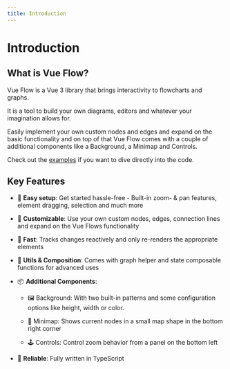 ```yaml
---
title: Introduction
---
```


# Introduction

## What is Vue Flow?

Vue Flow is a Vue 3 library that brings interactivity to flowcharts and graphs.

It is a tool to build your own diagrams, editors and whatever your imagination allows for.

Easily implement your own custom nodes and edges and expand on the basic functionality and on top of that Vue Flow comes
with a couple of additional components like a Background, a Minimap and Controls.

Check out the [examples](/examples/) if you want to dive directly into the code.

## Key Features

- 👶 __Easy setup__: Get started hassle-free - Built-in zoom- & pan features, element dragging, selection and much more

- 🎨 __Customizable__: Use your own custom nodes, edges, connection lines and expand on the Vue Flows functionality

- 🚀 __Fast__: Tracks changes reactively and only re-renders the appropriate elements

- 🧲 __Utils & Composition__: Comes with graph helper and state composable functions for advanced uses

- 📦 __Additional Components__:

  - 🖼 Background: With two built-in patterns and some configuration options like height, width or color.

  - 🧭 Minimap: Shows current nodes in a small map shape in the bottom right corner

  - 🕹 Controls: Control zoom behavior from a panel on the bottom left

- 🦾 __Reliable__: Fully written in TypeScript

